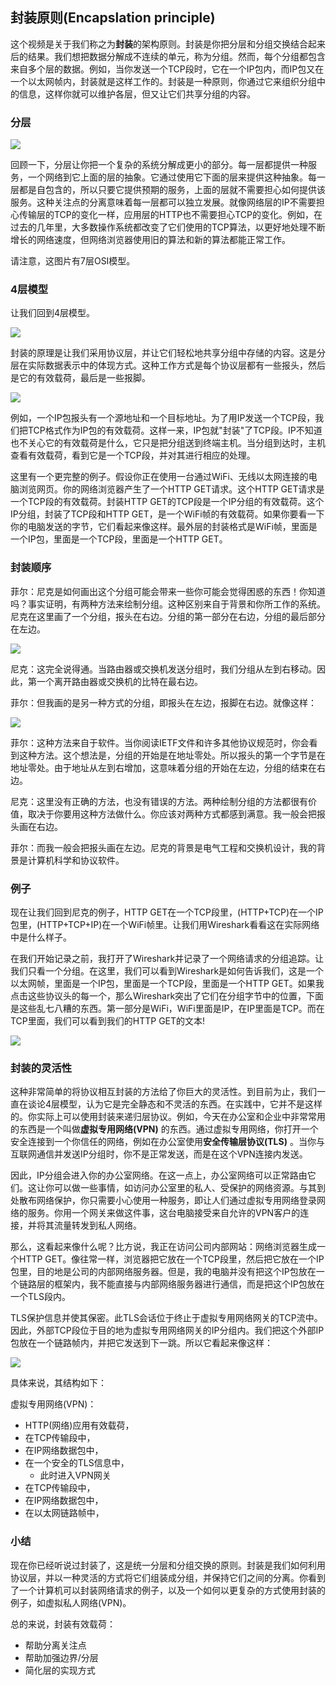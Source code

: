 ## 封装原则(Encapslation principle)

这个视频是关于我们称之为**封装**的架构原则。封装是你把分层和分组交换结合起来后的结果。我们想把数据分解成不连续的单元，称为分组。然而，每个分组都包含来自多个层的数据。例如，当你发送一个TCP段时，它在一个IP包内，而IP包又在一个以太网帧内，封装就是这样工作的。封装是一种原则，你通过它来组织分组中的信息，这样你就可以维护各层，但又让它们共享分组的内容。



### 分层

![](../.gitbook/Unit1-Internet-and-IP/1.8/1.jpg)

回顾一下，分层让你把一个复杂的系统分解成更小的部分。每一层都提供一种服务，一个网络到它上面的层的抽象。它通过使用它下面的层来提供这种抽象。每一层都是自包含的，所以只要它提供预期的服务，上面的层就不需要担心如何提供该服务。这种关注点的分离意味着每一层都可以独立发展。就像网络层的IP不需要担心传输层的TCP的变化一样，应用层的HTTP也不需要担心TCP的变化。例如，在过去的几年里，大多数操作系统都改变了它们使用的TCP算法，以更好地处理不断增长的网络速度，但网络浏览器使用旧的算法和新的算法都能正常工作。

请注意，这图片有7层OSI模型。



### 4层模型

让我们回到4层模型。

![](../.gitbook/Unit1-Internet-and-IP/1.8/2.jpg)

封装的原理是让我们采用协议层，并让它们轻松地共享分组中存储的内容。这是分层在实际数据表示中的体现方式。这种工作方式是每个协议层都有一些报头，然后是它的有效载荷，最后是一些报脚。

![](../.gitbook/Unit1-Internet-and-IP/1.8/3.jpg)

例如，一个IP包报头有一个源地址和一个目标地址。为了用IP发送一个TCP段，我们把TCP格式作为IP包的有效载荷。这样一来，IP包就"封装"了TCP段。IP不知道也不关心它的有效载荷是什么，它只是把分组送到终端主机。当分组到达时，主机查看有效载荷，看到它是一个TCP段，并对其进行相应的处理。

这里有一个更完整的例子。假设你正在使用一台通过WiFi、无线以太网连接的电脑浏览网页。你的网络浏览器产生了一个HTTP GET请求。这个HTTP GET请求是一个TCP段的有效载荷。封装HTTP GET的TCP段是一个IP分组的有效载荷。这个IP分组，封装了TCP段和HTTP GET，是一个WiFi帧的有效载荷。如果你要看一下你的电脑发送的字节，它们看起来像这样。最外层的封装格式是WiFi帧，里面是一个IP包，里面是一个TCP段，里面是一个HTTP GET。



### 封装顺序

菲尔：尼克是如何画出这个分组可能会带来一些你可能会觉得困惑的东西！你知道吗？事实证明，有两种方法来绘制分组。这种区别来自于背景和你所工作的系统。尼克在这里画了一个分组，报头在右边。分组的第一部分在右边，分组的最后部分在左边。

![](../.gitbook/Unit1-Internet-and-IP/1.8/4.jpg)

尼克：这完全说得通。当路由器或交换机发送分组时，我们分组从左到右移动。因此，第一个离开路由器或交换机的比特在最右边。

菲尔：但我画的是另一种方式的分组，即报头在左边，报脚在右边。就像这样：

![](../.gitbook/Unit1-Internet-and-IP/1.8/5.jpg)

菲尔：这种方法来自于软件。当你阅读IETF文件和许多其他协议规范时，你会看到这种方法。这个想法是，分组的开始是在地址零处。所以报头的第一个字节是在地址零处。由于地址从左到右增加，这意味着分组的开始在左边，分组的结束在右边。

尼克：这里没有正确的方法，也没有错误的方法。两种绘制分组的方法都很有价值，取决于你要用这种方法做什么。你应该对两种方式都感到满意。我一般会把报头画在右边。

菲尔：而我一般会把报头画在左边。尼克的背景是电气工程和交换机设计，我的背景是计算机科学和协议软件。



### 例子

现在让我们回到尼克的例子，HTTP GET在一个TCP段里，(HTTP+TCP)在一个IP包里，(HTTP+TCP+IP)在一个WiFi帧里。让我们用Wireshark看看这在实际网络中是什么样子。

在我们开始记录之前，我打开了Wireshark并记录了一个网络请求的分组追踪。让我们只看一个分组。在这里，我们可以看到Wireshark是如何告诉我们，这是一个以太网帧，里面是一个IP包，里面是一个TCP段，里面是一个HTTP GET。如果我点击这些协议头的每一个，那么Wireshark突出了它们在分组字节中的位置，下面是这些乱七八糟的东西。第一部分是WiFi，WiFi里面是IP，在IP里面是TCP。而在TCP里面，我们可以看到我们的HTTP GET的文本!

![](../.gitbook/Unit1-Internet-and-IP/1.8/6.jpg)



### 封装的灵活性

这种非常简单的将协议相互封装的方法给了你巨大的灵活性。到目前为止，我们一直在谈论4层模型，认为它是完全静态和不灵活的东西。在实践中，它并不是这样的。你实际上可以使用封装来递归层协议。例如，今天在办公室和企业中非常常用的东西是一个叫做**虚拟专用网络(VPN)** 的东西。通过虚拟专用网络，你打开一个安全连接到一个你信任的网络，例如在办公室使用**安全传输层协议(TLS)** 。当你与互联网通信并发送IP分组时，你不是正常发送，而是在这个VPN连接内发送。

因此，IP分组会进入你的办公室网络。在这一点上，办公室网络可以正常路由它们。这让你可以做一些事情，如访问办公室里的私人、受保护的网络资源。与其到处散布网络保护，你只需要小心使用一种服务，即让人们通过虚拟专用网络登录网络的服务。你用一个网关来做这件事，这台电脑接受来自允许的VPN客户的连接，并将其流量转发到私人网络。

那么，这看起来像什么呢？比方说，我正在访问公司内部网站：网络浏览器生成一个HTTP GET。像往常一样，浏览器把它放在一个TCP段里，然后把它放在一个IP包里，目的地是公司的内部网络服务器。但是，我的电脑并没有把这个IP包放在一个链路层的框架内，我不能直接与内部网络服务器进行通信，而是把这个IP包放在一个TLS段内。

TLS保护信息并使其保密。此TLS会话位于终止于虚拟专用网络网关的TCP流中。因此，外部TCP段位于目的地为虚拟专用网络网关的IP分组内。我们把这个外部IP包放在一个链路帧内，并把它发送到下一跳。所以它看起来像这样：

![](../.gitbook/Unit1-Internet-and-IP/1.8/7.jpg)

具体来说，其结构如下：

虚拟专用网络(VPN)：

- HTTP(网络)应用有效载荷，
- 在TCP传输段中，
- 在IP网络数据包中，
- 在一个安全的TLS信息中，
  - 此时进入VPN网关
- 在TCP传输段中，
- 在IP网络数据包中，
- 在以太网链路帧中，



### 小结

现在你已经听说过封装了，这是统一分层和分组交换的原则。封装是我们如何利用协议层，并以一种灵活的方式将它们组装成分组，并保持它们之间的分离。你看到了一个计算机可以封装网络请求的例子，以及一个如何以更复杂的方式使用封装的例子，如虚拟私人网络(VPN)。

总的来说，封装有效载荷：

- 帮助分离关注点
- 帮助加强边界/分层
- 简化层的实现方式


